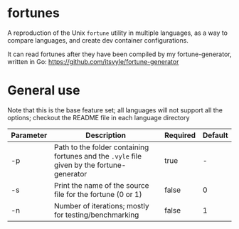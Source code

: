 # fortunes

A reproduction of the Unix `fortune` utility in multiple languages, as a way to compare languages, and create dev container configurations.

It can read fortunes after they have been compiled by my fortune-generator, written in Go: https://github.com/itsvyle/fortune-generator

# General use

Note that this is the base feature set; all languages will not support all the options; checkout the README file in each language directory

| Parameter | Description                                                                                | Required | Default |
| --------- | ------------------------------------------------------------------------------------------ | -------- | ------- |
| -p        | Path to the folder containing fortunes and the `.vyle` file given by the fortune-generator | true     | -       |
| -s        | Print the name of the source file for the fortune (0 or 1)                                 | false    | 0       |
| -n        | Number of iterations; mostly for testing/benchmarking                                      | false    | 1       |
